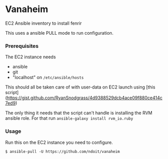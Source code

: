 # Vanaheim
EC2 Ansible inventory to install fenrir

This uses a ansible PULL mode to run configuration.

### Prerequisites
The EC2 instance needs
- ansible
- git
- "localhost" on `/etc/ansible/hosts`

This should all be taken care of with user-data on EC2 launch using [this script]
(https://gist.github.com/RyanSnodgrass/4d9388529dcb4ace09f880ce414c7ed9)

The only thing it needs that the script can't handle is installing the RVM
ansible role. For that run `ansible-galaxy install rvm_io.ruby`

### Usage
Run this on the EC2 instance you need to configure.
```
$ ansible-pull -U https://github.com/ndoit/vanaheim
```
